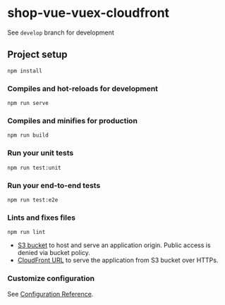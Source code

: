 # shop-vue-vuex-cloudfront

See `develop` branch for development

## Project setup
```
npm install
```

### Compiles and hot-reloads for development
```
npm run serve
```

### Compiles and minifies for production
```
npm run build
```

### Run your unit tests
```
npm run test:unit
```

### Run your end-to-end tests
```
npm run test:e2e
```

### Lints and fixes files
```
npm run lint
```
- [S3 bucket](http://dragos-shop-vue-vuex-cloudfront.s3-website-us-east-1.amazonaws.com) to host and serve an application origin. Public access is denied via bucket policy.
- [CloudFront URL](https://d3q9u862kz1uu8.cloudfront.net) to serve the application from S3 bucket over HTTPs. 

### Customize configuration
See [Configuration Reference](https://cli.vuejs.org/config/).
